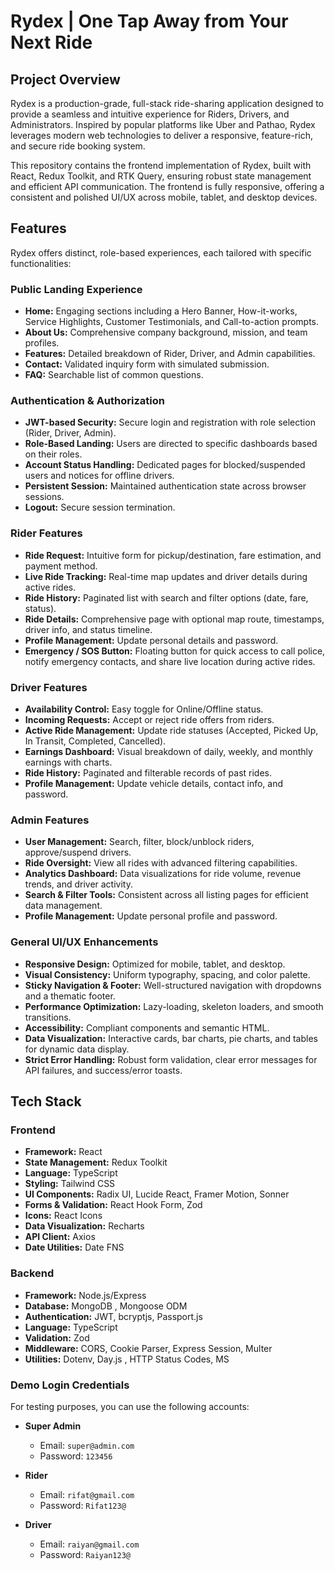 # Rydex | One Tap Away from Your Next Ride

## Project Overview

Rydex is a production-grade, full-stack ride-sharing application designed to provide a seamless and intuitive experience for Riders, Drivers, and Administrators. Inspired by popular platforms like Uber and Pathao, Rydex leverages modern web technologies to deliver a responsive, feature-rich, and secure ride booking system.

This repository contains the frontend implementation of Rydex, built with React, Redux Toolkit, and RTK Query, ensuring robust state management and efficient API communication. The frontend is fully responsive, offering a consistent and polished UI/UX across mobile, tablet, and desktop devices.

## Features

Rydex offers distinct, role-based experiences, each tailored with specific functionalities:

### Public Landing Experience

- **Home:** Engaging sections including a Hero Banner, How-it-works, Service Highlights, Customer Testimonials, and Call-to-action prompts.
- **About Us:** Comprehensive company background, mission, and team profiles.
- **Features:** Detailed breakdown of Rider, Driver, and Admin capabilities.
- **Contact:** Validated inquiry form with simulated submission.
- **FAQ:** Searchable list of common questions.

### Authentication & Authorization

- **JWT-based Security:** Secure login and registration with role selection (Rider, Driver, Admin).
- **Role-Based Landing:** Users are directed to specific dashboards based on their roles.
- **Account Status Handling:** Dedicated pages for blocked/suspended users and notices for offline drivers.
- **Persistent Session:** Maintained authentication state across browser sessions.
- **Logout:** Secure session termination.

### Rider Features

- **Ride Request:** Intuitive form for pickup/destination, fare estimation, and payment method.
- **Live Ride Tracking:** Real-time map updates and driver details during active rides.
- **Ride History:** Paginated list with search and filter options (date, fare, status).
- **Ride Details:** Comprehensive page with optional map route, timestamps, driver info, and status timeline.
- **Profile Management:** Update personal details and password.
- **Emergency / SOS Button:** Floating button for quick access to call police, notify emergency contacts, and share live location during active rides.

### Driver Features

- **Availability Control:** Easy toggle for Online/Offline status.
- **Incoming Requests:** Accept or reject ride offers from riders.
- **Active Ride Management:** Update ride statuses (Accepted, Picked Up, In Transit, Completed, Cancelled).
- **Earnings Dashboard:** Visual breakdown of daily, weekly, and monthly earnings with charts.
- **Ride History:** Paginated and filterable records of past rides.
- **Profile Management:** Update vehicle details, contact info, and password.

### Admin Features

- **User Management:** Search, filter, block/unblock riders, approve/suspend drivers.
- **Ride Oversight:** View all rides with advanced filtering capabilities.
- **Analytics Dashboard:** Data visualizations for ride volume, revenue trends, and driver activity.
- **Search & Filter Tools:** Consistent across all listing pages for efficient data management.
- **Profile Management:** Update personal profile and password.

### General UI/UX Enhancements

- **Responsive Design:** Optimized for mobile, tablet, and desktop.
- **Visual Consistency:** Uniform typography, spacing, and color palette.
- **Sticky Navigation & Footer:** Well-structured navigation with dropdowns and a thematic footer.
- **Performance Optimization:** Lazy-loading, skeleton loaders, and smooth transitions.
- **Accessibility:** Compliant components and semantic HTML.
- **Data Visualization:** Interactive cards, bar charts, pie charts, and tables for dynamic data display.
- **Strict Error Handling:** Robust form validation, clear error messages for API failures, and success/error toasts.

## Tech Stack

### Frontend

- **Framework:** React
- **State Management:** Redux Toolkit
- **Language:** TypeScript
- **Styling:** Tailwind CSS
- **UI Components:** Radix UI, Lucide React, Framer Motion, Sonner
- **Forms & Validation:** React Hook Form, Zod
- **Icons:** React Icons
- **Data Visualization:** Recharts
- **API Client:** Axios
- **Date Utilities:** Date FNS

### Backend

- **Framework:** Node.js/Express
- **Database:** MongoDB , Mongoose ODM
- **Authentication:** JWT, bcryptjs, Passport.js
- **Language:** TypeScript
- **Validation:** Zod
- **Middleware:** CORS, Cookie Parser, Express Session, Multer
- **Utilities:** Dotenv, Day.js , HTTP Status Codes, MS

### Demo Login Credentials

For testing purposes, you can use the following accounts:

- **Super Admin**

  - Email: `super@admin.com`
  - Password: `123456`

- **Rider**

  - Email: `rifat@gmail.com`
  - Password: `Rifat123@`

- **Driver**
  - Email: `raiyan@gmail.com`
  - Password: `Raiyan123@`
